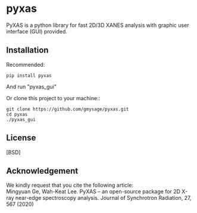# pyxas 
PyXAS is a python library for fast 2D/3D XANES analysis with graphic user interface (GUI) provided.


## Installation

Recommended:

```
pip install pyxas

```
And run "pyxas_gui"


Or clone this project to your machine::

```
git clone https://github.com/gmysage/pyxas.git
cd pyxas
./pyxas_gui
```

## License
[BSD]


## Acknowledgement
We kindly request that you cite the following article:\
Mingyuan Ge, Wah-Keat Lee. PyXAS – an open-source package for 2D X-ray near-edge spectroscopy analysis. Journal of Synchrotron Radiation, 27, 567 (2020)


